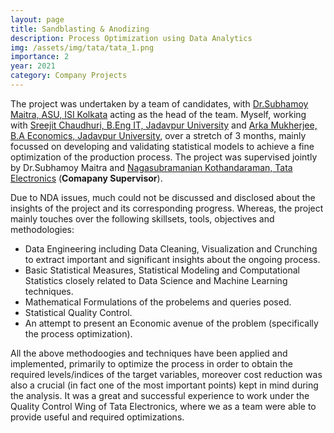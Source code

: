 ```yaml
---
layout: page
title: Sandblasting & Anodizing
description: Process Optimization using Data Analytics
img: /assets/img/tata/tata_1.png
importance: 2
year: 2021
category: Company Projects
---
```


The project was undertaken by a team of candidates, with [Dr.Subhamoy Maitra, ASU, ISI Kolkata](https://www.isical.ac.in/~subho/) acting as the head of the team. Myself, working with [Sreejit Chaudhuri, B.Eng IT, Jadavpur University]() and [Arka Mukherjee, B.A Economics, Jadavpur University](), over a stretch of 3 months, mainly focussed on developing and validating statistical models to achieve a fine optimization of the production process. The project was supervised jointly by Dr.Subhamoy Maitra and [Nagasubramanian Kothandaraman, Tata Electronics]() (**Comapany Supervisor**). 

Due to NDA issues, much could not be discussed and disclosed about the insights of the project and its corresponding progress. Whereas, the project mainly touches over the following skillsets, tools, objectives and methodologies:

* Data Engineering including Data Cleaning, Visualization and Crunching to extract important and significant insights about the ongoing process.
* Basic Statistical Measures, Statistical Modeling and Computational Statistics closely related to Data Science and Machine Learning techniques.  
* Mathematical Formulations of the probelems and queries posed.
* Statistical Quality Control.
* An attempt to present an Economic avenue of the problem (specifically the process optimization).  

All the above methodoogies and techniques have been applied and implemented, primarily to optimize the process in order to obtain the required levels/indices of the target variables, moreover cost reduction was also a crucial (in fact one of the most important points) kept in mind during the analysis. It was a great and successful experience to work under the Quality Control Wing of Tata Electronics, where we as a team were able to provide useful and required optimizations.
